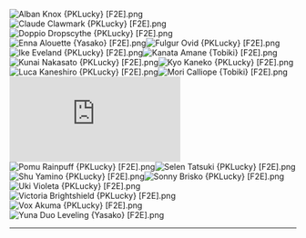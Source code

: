 ![Alban Knox {PKLucky} [F2E].png](https://raw.githubusercontent.com/Klokinator/FE-Repo/main/Portrait%20Repository/Non-FE%20Properties/VTubers/Alban%20Knox%20%7BPKLucky%7D%20%5BF2E%5D.png "Alban Knox {PKLucky} [F2E].png")![Claude Clawmark {PKLucky} [F2E].png](https://raw.githubusercontent.com/Klokinator/FE-Repo/main/Portrait%20Repository/Non-FE%20Properties/VTubers/Claude%20Clawmark%20%7BPKLucky%7D%20%5BF2E%5D.png "Claude Clawmark {PKLucky} [F2E].png")![Doppio Dropscythe {PKLucky} [F2E].png](https://raw.githubusercontent.com/Klokinator/FE-Repo/main/Portrait%20Repository/Non-FE%20Properties/VTubers/Doppio%20Dropscythe%20%7BPKLucky%7D%20%5BF2E%5D.png "Doppio Dropscythe {PKLucky} [F2E].png")![Enna Alouette {Yasako} [F2E].png](https://raw.githubusercontent.com/Klokinator/FE-Repo/main/Portrait%20Repository/Non-FE%20Properties/VTubers/Enna%20Alouette%20%7BYasako%7D%20%5BF2E%5D.png "Enna Alouette {Yasako} [F2E].png")![Fulgur Ovid {PKLucky} [F2E].png](https://raw.githubusercontent.com/Klokinator/FE-Repo/main/Portrait%20Repository/Non-FE%20Properties/VTubers/Fulgur%20Ovid%20%7BPKLucky%7D%20%5BF2E%5D.png "Fulgur Ovid {PKLucky} [F2E].png")![Ike Eveland {PKLucky} [F2E].png](https://raw.githubusercontent.com/Klokinator/FE-Repo/main/Portrait%20Repository/Non-FE%20Properties/VTubers/Ike%20Eveland%20%7BPKLucky%7D%20%5BF2E%5D.png "Ike Eveland {PKLucky} [F2E].png")![Kanata Amane {Tobiki} [F2E].png](https://raw.githubusercontent.com/Klokinator/FE-Repo/main/Portrait%20Repository/Non-FE%20Properties/VTubers/Kanata%20Amane%20%7BTobiki%7D%20%5BF2E%5D.png "Kanata Amane {Tobiki} [F2E].png")![Kunai Nakasato {PKLucky} [F2E].png](https://raw.githubusercontent.com/Klokinator/FE-Repo/main/Portrait%20Repository/Non-FE%20Properties/VTubers/Kunai%20Nakasato%20%7BPKLucky%7D%20%5BF2E%5D.png "Kunai Nakasato {PKLucky} [F2E].png")![Kyo Kaneko {PKLucky} [F2E].png](https://raw.githubusercontent.com/Klokinator/FE-Repo/main/Portrait%20Repository/Non-FE%20Properties/VTubers/Kyo%20Kaneko%20%7BPKLucky%7D%20%5BF2E%5D.png "Kyo Kaneko {PKLucky} [F2E].png")![Luca Kaneshiro {PKLucky} [F2E].png](https://raw.githubusercontent.com/Klokinator/FE-Repo/main/Portrait%20Repository/Non-FE%20Properties/VTubers/Luca%20Kaneshiro%20%7BPKLucky%7D%20%5BF2E%5D.png "Luca Kaneshiro {PKLucky} [F2E].png")![Mori Calliope {Tobiki} [F2E].png](https://raw.githubusercontent.com/Klokinator/FE-Repo/main/Portrait%20Repository/Non-FE%20Properties/VTubers/Mori%20Calliope%20%7BTobiki%7D%20%5BF2E%5D.png "Mori Calliope {Tobiki} [F2E].png")![Mug Usage Rights {Yasako}.txt](https://raw.githubusercontent.com/Klokinator/FE-Repo/main/Portrait%20Repository/Non-FE%20Properties/VTubers/Mug%20Usage%20Rights%20%7BYasako%7D.txt "Mug Usage Rights {Yasako}.txt")![Pomu Rainpuff {PKLucky} [F2E].png](https://raw.githubusercontent.com/Klokinator/FE-Repo/main/Portrait%20Repository/Non-FE%20Properties/VTubers/Pomu%20Rainpuff%20%7BPKLucky%7D%20%5BF2E%5D.png "Pomu Rainpuff {PKLucky} [F2E].png")![Selen Tatsuki {PKLucky} [F2E].png](https://raw.githubusercontent.com/Klokinator/FE-Repo/main/Portrait%20Repository/Non-FE%20Properties/VTubers/Selen%20Tatsuki%20%7BPKLucky%7D%20%5BF2E%5D.png "Selen Tatsuki {PKLucky} [F2E].png")![Shu Yamino {PKLucky} [F2E].png](https://raw.githubusercontent.com/Klokinator/FE-Repo/main/Portrait%20Repository/Non-FE%20Properties/VTubers/Shu%20Yamino%20%7BPKLucky%7D%20%5BF2E%5D.png "Shu Yamino {PKLucky} [F2E].png")![Sonny Brisko {PKLucky} [F2E].png](https://raw.githubusercontent.com/Klokinator/FE-Repo/main/Portrait%20Repository/Non-FE%20Properties/VTubers/Sonny%20Brisko%20%7BPKLucky%7D%20%5BF2E%5D.png "Sonny Brisko {PKLucky} [F2E].png")![Uki Violeta {PKLucky} [F2E].png](https://raw.githubusercontent.com/Klokinator/FE-Repo/main/Portrait%20Repository/Non-FE%20Properties/VTubers/Uki%20Violeta%20%7BPKLucky%7D%20%5BF2E%5D.png "Uki Violeta {PKLucky} [F2E].png")![Victoria Brightshield {PKLucky} [F2E].png](https://raw.githubusercontent.com/Klokinator/FE-Repo/main/Portrait%20Repository/Non-FE%20Properties/VTubers/Victoria%20Brightshield%20%7BPKLucky%7D%20%5BF2E%5D.png "Victoria Brightshield {PKLucky} [F2E].png")![Vox Akuma {PKLucky} [F2E].png](https://raw.githubusercontent.com/Klokinator/FE-Repo/main/Portrait%20Repository/Non-FE%20Properties/VTubers/Vox%20Akuma%20%7BPKLucky%7D%20%5BF2E%5D.png "Vox Akuma {PKLucky} [F2E].png")![Yuna Duo Leveling {Yasako} [F2E].png](https://raw.githubusercontent.com/Klokinator/FE-Repo/main/Portrait%20Repository/Non-FE%20Properties/VTubers/Yuna%20Duo%20Leveling%20%7BYasako%7D%20%5BF2E%5D.png "Yuna Duo Leveling {Yasako} [F2E].png")



----

